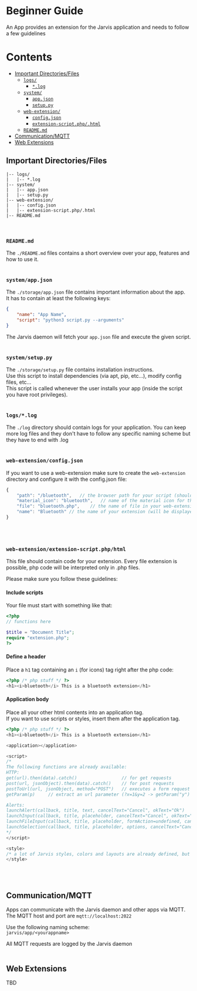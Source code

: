 # Beginner Guide

An App provides an extension for the Jarvis application and needs to follow a few guidelines



# Contents

- [Important Directories/Files](#important-directoriesfiles)
	- [`logs/`](#logslog)
		- [`*.log`](#logslog)
	- [`system/`](#systemappjson)
		- [`app.json`](#systemappjson)
		- [`setup.py`](#systemsetuppy)
	- [`web-extension/`](#web-extensionconfigjson)
		- [`config.json`](#web-extensionconfigjson)
		- [`extension-script.php/.html`](#web-extensionextension-scriptphphtml)
	- [`README.md`](#readmemd)
- [Communication/MQTT](#communicationmqtt)
- [Web Extensions](#web-extensions)


## Important Directories/Files

```
|-- logs/
|   |-- *.log
|-- system/
|   |-- app.json
|   |-- setup.py
|-- web-extension/
|   |-- config.json
|   |-- extension-script.php/.html
|-- README.md
```
<br>


### `README.md`

The `./README.md` files contains a short overview over your app, features and how to use it.
<br>
<br>


### `system/app.json`

The `./storage/app.json` file contains important information about the app.  
It has to contain at least the following keys:
```json
{
	"name": "App Name",
	"script": "python3 script.py --arguments"
}
```
The Jarvis daemon will fetch your `app.json` file and execute the given script.
<br>
<br>


### `system/setup.py`

The `./storage/setup.py` file contains installation instructions.  
Use this script to install dependencies (via apt, pip, etc...), modify config files, etc...  
This script is called whenever the user installs your app (inside the script you have root privileges). 
<br>
<br>


### `logs/*.log`

The `./log` directory should contain logs for your application. You can keep more log files and they don't have to follow any specific naming scheme but they have to end with .log
<br>
<br>


### `web-extension/config.json`

If you want to use a web-extension make sure to create the `web-extension` directory and configure it with the config.json file:
```javascript
{
	"path": "/bluetooth",	// the browser path for your script (should be the file parameter without .php or .html)
	"material_icon": "bluetooth",	// name of the material icon for the nav bar (take from https://material.io/resources/icons/?style=round)
	"file": "bluetooth.php",	// the name of file in your web-extension directory
	"name": "Bluetooth"	// the name of your extension (will be displayed on the navbar)
}
```
<br>
<br>


### `web-extension/extension-script.php/html`

This file should contain code for your extension. Every file extension is possible, php code will be interpreted only in .php files.

Please make sure you follow these guidelines:  

#### Include scripts  
Your file must start with something like that:
```php
<?php
// functions here

$title = "Document Title";
require "extension.php";
?>
``` 

#### Define a header  
Place a `h1` tag containing an `i` (for icons) tag right after the php code:

```php
<?php /* php stuff */ ?>
<h1><i>bluetooth</i> This is a bluetooth extension</h1>
```

#### Application body  
Place all your other html contents into an application tag.  
If you want to use scripts or styles, insert them after the application tag.

```php
<?php /* php stuff */ ?>
<h1><i>bluetooth</i> This is a bluetooth extension</h1>

<application></application>

<script>
/*
The following functions are already available:
HTTP:
get(url).then(data).catch()					// for get requests
post(url, jsonObject).then(data).catch()	// for post requests
postToUrl(url, jsonObject, method="POST")	// executes a form request
getParam(p)		// extract an url parameter (?x=1&y=2 -> getParam("y") == 2)

Alerts:
launchAlert(callback, title, text, cancelText="Cancel", okText="Ok")
launchInput(callback, title, placeholder, cancelText="Cancel", okText="Ok", passwd=false)
launchFileInput(callback, title, placeholder, formAction=undefined, cancelText="Cancel", okText="Ok")
launchSelection(callback, title, placeholder, options, cancelText="Cancel", okText="Ok")
*/
</script>

<style>
/* a lot of Jarvis styles, colors and layouts are already defined, but you can also add something here */
</style>
```


<br>
<br>



## Communication/MQTT

Apps can communicate with the Jarvis daemon and other apps via MQTT.  
The MQTT host and port are `mqtt://localhost:2022`

Use the following naming scheme:  
```jarvis/app/<yourappname>```

All MQTT requests are logged by the Jarvis daemon
<br>
<br>



## Web Extensions

TBD

